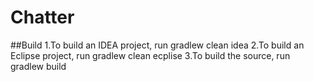 # Chatter

##Build
1.To build an IDEA project, run gradlew clean idea
2.To build an Eclipse project, run gradlew clean ecplise
3.To build the source, run gradlew build
